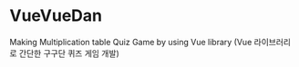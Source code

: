 # VueVueDan
Making Multiplication table Quiz Game by using Vue library (Vue 라이브러리로 간단한 구구단 퀴즈 게임 개발)
